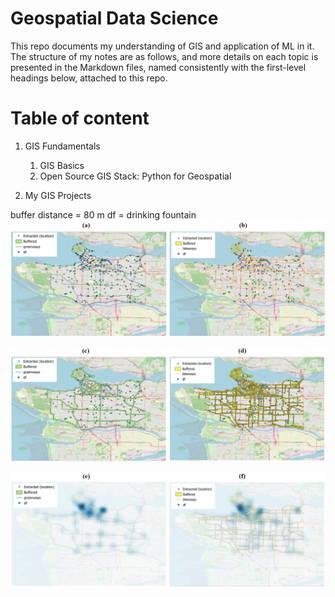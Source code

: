 # Geospatial Data Science

This repo documents my understanding of GIS and application of ML in it. The structure of my notes are as follows, and more details on each topic is presented in the Markdown files, named consistently with the first-level headings below, attached to this repo.



# Table of content

1. GIS Fundamentals
    1. GIS Basics
    2. Open Source GIS Stack: Python for Geospatial
    
2. My GIS Projects



buffer distance = 80 m
df = drinking fountain
![](https://github.com/DanialArab/images/blob/main/GIS/1.PNG)

![](https://github.com/DanialArab/images/blob/main/GIS/2.PNG)

![](https://github.com/DanialArab/images/blob/main/GIS/3.PNG)
